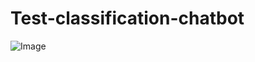 # Test-classification-chatbot


![Image](https://github.com/user-attachments/assets/512364bd-ef0e-408a-8ea9-c9852ee14563)
